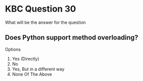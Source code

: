 # KBC Question 30

What will be the answer for the question

## Does Python support method overloading?

Options

1. Yes (Directly)
2. No
3. Yes, But in a different way
4. None Of The Above
